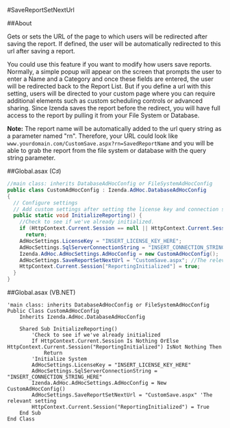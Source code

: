 #SaveReportSetNextUrl

##About

Gets or sets the URL of the page to which users will be redirected after saving the report. If defined, the user will be automatically redirected to this url after saving a report.

You could use this feature if you want to modify how users save reports. Normally, a simple popup will appear on the screen that prompts the user to enter a Name and a Category and once these fields are entered, the user will be redirected back to the Report List. But if you define a url with this setting, users will be directed to your custom page where you can require additional elements such as custom scheduling controls or advanced sharing. Since Izenda saves the report before the redirect, you will have full access to the report by pulling it from your File System or Database.

**Note:** The report name will be automatically added to the url query string as a parameter named "rn". Therefore, your URL could look like ``www.yourdomain.com/CustomSave.aspx?rn=SavedReportName`` and you will be able to grab the report from the file system or database with the query string parameter.

##Global.asax (C♯)

```csharp
//main class: inherits DatabaseAdHocConfig or FileSystemAdHocConfig
public class CustomAdHocConfig : Izenda.AdHoc.DatabaseAdHocConfig
{
  // Configure settings
  // Add custom settings after setting the license key and connection string by overriding the ConfigureSettings() method
  public static void InitializeReporting() {
    //Check to see if we've already initialized.
    if (HttpContext.Current.Session == null || HttpContext.Current.Session["ReportingInitialized"] != null)
      return;
    AdHocSettings.LicenseKey = "INSERT_LICENSE_KEY_HERE";
    AdHocSettings.SqlServerConnectionString = "INSERT_CONNECTION_STRING_HERE";
    Izenda.AdHoc.AdHocSettings.AdHocConfig = new CustomAdHocConfig();
    AdHocSettings.SaveReportSetNextUrl = "CustomSave.aspx"; //The relevant setting
    HttpContext.Current.Session["ReportingInitialized"] = true;
  }
}
```

##Global.asax (VB.NET)

```visualbasic
'main class: inherits DatabaseAdHocConfig or FileSystemAdHocConfig
Public Class CustomAdHocConfig
    Inherits Izenda.AdHoc.DatabaseAdHocConfig

    Shared Sub InitializeReporting()
        'Check to see if we've already initialized
        If HttpContext.Current.Session Is Nothing OrElse HttpContext.Current.Session("ReportingInitialized") IsNot Nothing Then
            Return
        'Initialize System
        AdHocSettings.LicenseKey = "INSERT_LICENSE_KEY_HERE"
        AdHocSettings.SqlServerConnectionString = "INSERT_CONNECTION_STRING_HERE"
        Izenda.AdHoc.AdHocSettings.AdHocConfig = New CustomAdHocConfig()
        AdHocSettings.SaveReportSetNextUrl = "CustomSave.aspx" 'The relevant setting
        HttpContext.Current.Session("ReportingInitialized") = True
    End Sub
End Class
```